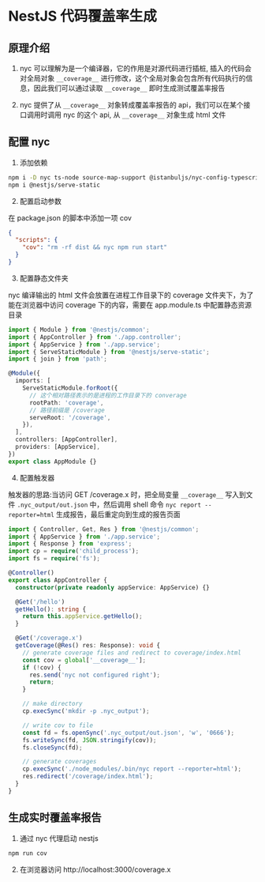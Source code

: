 # NestJS 代码覆盖率生成

## 原理介绍

1. nyc 可以理解为是一个编译器，它的作用是对源代码进行插桩, 插入的代码会对全局对象 ```__coverage__``` 进行修改，这个全局对象会包含所有代码执行的信息，因此我们可以通过读取 ```__coverage__``` 即时生成测试覆盖率报告

2. nyc 提供了从 ```__coverage__``` 对象转成覆盖率报告的 api，我们可以在某个接口调用时调用 nyc 的这个 api, 从 ```__coverage__``` 对象生成 html 文件


## 配置 nyc 

1. 添加依赖

```sh
npm i -D nyc ts-node source-map-support @istanbuljs/nyc-config-typescript
npm i @nestjs/serve-static
```


2. 配置启动参数

在 package.json 的脚本中添加一项 cov

```json
{
  "scripts": {
    "cov": "rm -rf dist && nyc npm run start"
  }
}
```

3. 配置静态文件夹

nyc 编译输出的 html 文件会放置在进程工作目录下的 coverage 文件夹下，为了能在浏览器中访问 coverage 下的内容，需要在 app.module.ts 中配置静态资源目录

```typescript
import { Module } from '@nestjs/common';
import { AppController } from './app.controller';
import { AppService } from './app.service';
import { ServeStaticModule } from '@nestjs/serve-static';
import { join } from 'path';

@Module({
  imports: [
    ServeStaticModule.forRoot({
      // 这个相对路径表示的是进程的工作目录下的 converage
      rootPath: 'coverage',
      // 路径前缀是 /coverage
      serveRoot: '/coverage',
    }),
  ],
  controllers: [AppController],
  providers: [AppService],
})
export class AppModule {}
```

4. 配置触发器

触发器的思路:当访问 GET /coverage.x 时，把全局变量 ```__coverage__``` 写入到文件 ```.nyc_output/out.json``` 中，然后调用 shell 命令 ```nyc report --reporter=html``` 生成报告，最后重定向到生成的报告页面

```ts
import { Controller, Get, Res } from '@nestjs/common';
import { AppService } from './app.service';
import { Response } from 'express';
import cp = require('child_process');
import fs = require('fs');

@Controller()
export class AppController {
  constructor(private readonly appService: AppService) {}

  @Get('/hello')
  getHello(): string {
    return this.appService.getHello();
  }

  @Get('/coverage.x')
  getCoverage(@Res() res: Response): void {
    // generate coverage files and redirect to coverage/index.html
    const cov = global['__coverage__'];
    if (!cov) {
      res.send('nyc not configured right');
      return;
    }

    // make directory
    cp.execSync('mkdir -p .nyc_output');

    // write cov to file
    const fd = fs.openSync('.nyc_output/out.json', 'w', '0666');
    fs.writeSync(fd, JSON.stringify(cov));
    fs.closeSync(fd);

    // generate coverages
    cp.execSync('./node_modules/.bin/nyc report --reporter=html');
    res.redirect('/coverage/index.html');
  }
}
```

## 生成实时覆盖率报告

1. 通过 nyc 代理启动 nestjs 

```sh
npm run cov
```

2. 在浏览器访问 http://localhost:3000/coverage.x



